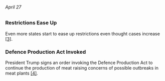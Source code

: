 ###### April 27

### Restrictions Ease Up

Even more states start to ease up restrictions even thought cases increase [[3]](https://www.defense.gov/Explore/Spotlight/Coronavirus/DOD-Response-Timeline/). 


### Defence Production Act Invoked

President Trump signs an order invoking the Defence Production Act to continue the production of meat raising concerns of possible outbreaks in meat plants [[4]](https://www.pogo.org/analysis/2020/05/the-first-100-days-of-the-u-s-governments-covid-19-response/).